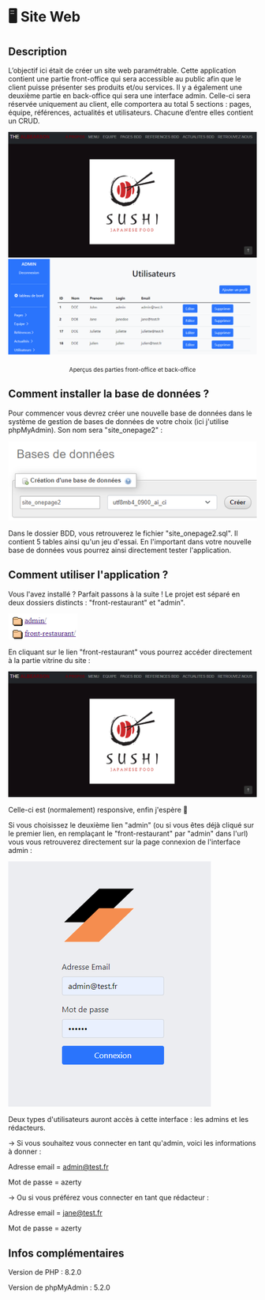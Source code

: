 # :desktop_computer: Site Web

## Description

L’objectif ici était de créer un site web paramétrable. Cette application contient une partie front-office qui sera accessible au public afin que le client puisse présenter ses produits et/ou services. Il y a également une deuxième partie en back-office qui sera une interface admin. Celle-ci sera réservée uniquement au client, elle comportera au total 5 sections : pages, équipe, références, actualités et utilisateurs. Chacune d’entre elles contient un CRUD.

![](admin/assetsAdmin/screen_front.png)
![](admin/assetsAdmin/screen_admin.png)

<p align ="center"><sub>Aperçus des parties front-office et back-office</sub></p>

## Comment installer la base de données ?

Pour commencer vous devrez créer une nouvelle base de données dans le système de gestion de bases de données de votre choix (ici j'utilise phpMyAdmin). Son nom sera "site_onepage2" :

![](BDD/screen_creation_bdd.png)

Dans le dossier BDD, vous retrouverez le fichier "site_onepage2.sql". Il contient 5 tables ainsi qu'un jeu d'essai. En l'important dans votre nouvelle base de données vous pourrez ainsi directement tester l'application.

## Comment utiliser l'application ?

Vous l'avez installé ? Parfait passons à la suite ! Le projet est séparé en deux dossiers distincts : "front-restaurant" et "admin".

![](BDD/screen_dossiers.png)

En cliquant sur le lien "front-restaurant" vous pourrez accéder directement à la partie vitrine du site :

![](admin/assetsAdmin/screen_front.png)

Celle-ci est (normalement) responsive, enfin j'espère :thinking:

Si vous choisissez le deuxième lien "admin" (ou si vous êtes déjà cliqué sur le premier lien, en remplaçant le "front-restaurant" par "admin" dans l'url) vous vous retrouverez directement sur la page connexion de l'interface admin :

![](BDD/screen_connexion.png)

Deux types d'utilisateurs auront accès à cette interface : les admins et les rédacteurs.

-> Si vous souhaitez vous connecter en tant qu'admin, voici les informations à donner :

Adresse email = admin@test.fr

Mot de passe = azerty

-> Ou si vous préférez vous connecter en tant que rédacteur :

Adresse email = jane@test.fr

Mot de passe = azerty

## Infos complémentaires

Version de PHP : 8.2.0

Version de phpMyAdmin : 5.2.0
